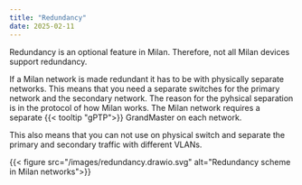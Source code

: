 ```yaml
---
title: "Redundancy"
date: 2025-02-11
---
```


Redundancy is an optional feature in Milan. Therefore, not all Milan devices support redundancy.

If a Milan network is made redundant it has to be with physically separate networks. This means that you need a separate switches for the primary network and the secondary network. The reason for the pyhsical separation is in the protocol of how Milan works. The Milan network requires a separate {{< tooltip "gPTP">}} GrandMaster on each network. 

This also means that you can not use on physical switch and separate the primary and secondary traffic with different VLANs.

{{< figure src="/images/redundancy.drawio.svg" alt="Redundancy scheme in Milan networks">}}